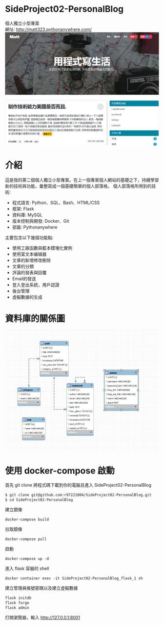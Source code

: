 # SideProject02-PersonalBlog
個人獨立小型專案<br>
網址: <a href='http://matt323.pythonanywhere.com/'>http://matt323.pythonanywhere.com/</a> <br>
<img src="https://github.com/r97221004/SideProject02-PersonalBlog/blob/master/PersonalBlog/static/Blog.PNG"></img>
# 介紹
這是我的第二個個人獨立小型專案。在上一個專案個人網站的基礎之下，持續學習新的技術與功能，彙整寫成一個基礎簡單的個人部落格。
個人部落格所用到的技術:
<ul>
  <li>程式語言: Python、SQL、Bash、HTML/CSS</li>
  <li>框架: Flask</li>
  <li>資料庫: MySQL</li>
  <li>版本控制與開發: Docker、Git</li>
  <li>部屬: Pythonanywhere</li>
</ul>
主要包含以下幾個功能點:
<ul>
  <li>使用工廠函數與藍本模塊化實例</li>
  <li>使用富文本编辑器</li>
  <li>文章的新增修改刪除</li>
  <li>文章的分類</li>
  <li>評論的發表與回覆</li>
  <li>Email的發送</li>
  <li>登入登出系統，用戶認證</li>
  <li>後台管理</li>
  <li>虛擬數據的生成</li>
</ul>

# 資料庫的關係圖
<img src="https://github.com/r97221004/SideProject02-PersonalBlog/blob/master/PersonalBlog/static/EM.PNG"></img>

# 使用 docker-compose 啟動
首先 git clone 將程式碼下載到你的電腦且進入 SideProject02-PersonalBlog
```
$ git clone git@github.com:r97221004/SideProject02-PersonalBlog.git
$ cd SideProject02-PersonalBlog
```
建立鏡像
```
docker-compose build
```
拉取鏡像
```
docker-compose pull
```
啟動
```
docker-compose up -d
```
進入 flask 容器的 shell 

```
docker container exec -it SideProject02-PersonalBlog_flask_1 sh
```
建立管理員帳號密碼以及建立虛擬數據
```
flask initdb
flask forge
flask admin
```
打開瀏覽器，輸入 http://127.0.0.1:8001
